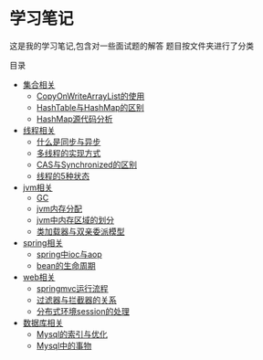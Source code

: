 # 学习笔记
这是我的学习笔记,包含对一些面试题的解答
题目按文件夹进行了分类

目录

- [集合相关](/集合相关)
  + [CopyOnWriteArrayList的使用](/集合相关/CopyOnWriteArrayList的使用.md)
  + [HashTable与HashMap的区别](/集合相关/HashTable与HashMap的区别.md)
  + [HashMap源代码分析](/集合相关/HashMap与HashTable源代码分析.md)
- [线程相关](/线程相关)
  + [什么是同步与异步](/线程相关/什么是同步和异步.md)
  + [多线程的实现方式](/线程相关/多线程实现方式.md)
  + [CAS与Synchronized的区别](/线程相关/CAS与synchronized的区别.md)
  + [线程的5种状态](/线程相关/线程的5种状态.md)
- [jvm相关](/jvm相关)
  + [GC](/jvm相关/gc.md)
  + [jvm内存分配](/jvm相关/jvm内存分配.md)
  + [jvm中内存区域的划分](/jvm相关/jvm中的内存区域.md)
  + [类加载器与双亲委派模型](/jvm相关/类加载器与双亲委派模型.md)
- [spring相关](/spring相关)
  + [spring中ioc与aop](/spring相关/spring中Ioc与Aop.md)
  + [bean的生命周期](/spring相关/bean的生命周期.md)
- [web相关](/web相关)
  + [springmvc运行流程](/web相关/springmvc运行流程.md)
  + [过滤器与拦截器的关系](/web相关/Java过滤器与SpringMVC拦截器之间的关系与区别.md)
  + [分布式环境session的处理](/web相关/分布式环境下session处理.md)
- [数据库相关](/数据库相关)
  + [Mysql的索引与优化](/数据库相关/索引与优化.md)
  + [Mysql中的事物](/数据库相关/事物.md)
